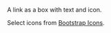 A link as a box with text and icon.

Select icons from [Bootstrap Icons](https://icons.getbootstrap.com).